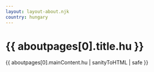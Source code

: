 ```yaml
---
layout: layout-about.njk
country: hungary
---
```


<h1>{{ aboutpages[0].title.hu }}</h1>
{{ aboutpages[0].mainContent.hu | sanityToHTML | safe }}